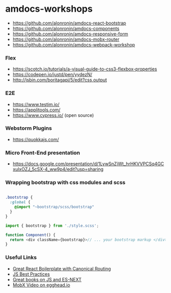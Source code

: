 # amdocs-workshops

- https://github.com/alonronin/amdocs-react-bootstrap
- https://github.com/alonronin/amdocs-components
- https://github.com/alonronin/amdocs-responsive-form
- https://github.com/alonronin/amdocs-mobx-router
- https://github.com/alonronin/amdocs-webpack-workshop

### Flex

- https://scotch.io/tutorials/a-visual-guide-to-css3-flexbox-properties
- https://codepen.io/justd/pen/yydezN/
- http://jsbin.com/boritagapi/5/edit?css,output

### E2E

- https://www.testim.io/
- https://applitools.com/
- https://www.cypress.io/ (open source)

### Webstorm Plugins

- https://quokkajs.com/

### Micro Front-End presentation

- https://docs.google.com/presentation/d/1LywSnZjWt_hrHKVVPCSq4GCxulxOZJ_5cSX-4_ww9p4/edit?usp=sharing

### Wrapping bootstrap with css modules and scss

```scss

.bootstrap {
  :global {
    @import "~bootstrap/scss/bootstrap"
  }
}

```

```js
import { bootstrap } from './style.scss';

function Component() {
  return <div className={bootstrap}>// ... your bootstrap markup </div>;
}
```

### Useful Links

- [Great React Boilerplate with Canonical Routing](https://github.com/kriasoft/react-static-boilerplate)
- [JS Best Practices](https://github.com/mbeaudru/modern-js-cheatsheet)
- [Great books on JS and ES-NEXT](http://exploringjs.com/)
- [MobX Video on egghead.io](https://egghead.io/lessons/javascript-derive-computed-values-and-manage-side-effects-with-mobx-reactions)

